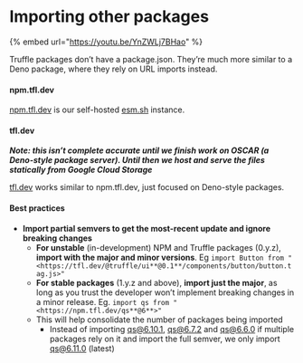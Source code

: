 # Importing other packages

{% embed url="https://youtu.be/YnZWLj7BHao" %}

Truffle packages don’t have a package.json. They’re much more similar to a Deno package, where they rely on URL imports instead.

#### npm.tfl.dev

[npm.tfl.dev](http://npm.tfl.dev) is our self-hosted [esm.sh](http://esm.sh) instance.

#### tfl.dev

_**Note: this isn’t complete accurate until we finish work on OSCAR (a Deno-style package server). Until then we host and serve the files statically from Google Cloud Storage**_

[tfl.dev](http://tfl.dev) works similar to npm.tfl.dev, just focused on Deno-style packages.

#### Best practices

* **Import partial semvers to get the most-recent update and ignore breaking changes**
  * **For unstable** (in-development) NPM and Truffle packages (0.y.z), **import with the major and minor versions**. Eg `import Button from "<https://tfl.dev/@truffle/ui**@0.1**/components/button/button.tag.js>"`
  * **For stable packages** (1.y.z and above), **import just the major**, as long as you trust the developer won’t implement breaking changes in a minor release. Eg. `import qs from "<https://npm.tfl.dev/qs**@6**>"`
  * This will help consolidate the number of packages being imported
    * Instead of importing qs@6.10.1, qs@6.7.2 and qs@6.6.0 if multiple packages rely on it and import the full semver, we only import qs@6.11.0 (latest)
